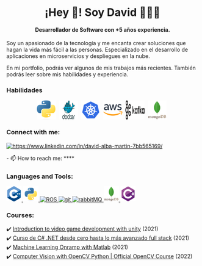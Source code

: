 
# <center>¡Hey 👋! Soy David 👨🏻‍💻 </center>

#### <center>Desarrollador de Software con +5 años experiencia. </center>

Soy un apasionado de la tecnología y me encanta crear soluciones que hagan la vida más fácil a las personas. Especializado en el desarrollo de aplicaciones en microservicios y despliegues en la nube.

En mi portfolio, podrás ver algunos de mis trabajos más recientes. También podrás leer sobre mis habilidades y experiencia.

### Habilidades

<p align="center">
    <img align="center" src="assets/img/Python-icon.png" alt="drawing" height="50px" width="50px" style='margin-right:4px'/>
    <img align="center" src="assets/img/docker-icon.png" alt="drawing" height="50px" width="50px" style='margin-right:4px'/>
    <img align="center" src="assets/img/kubernetes-icon.png" alt="drawing" height="50px" width="50px" style='margin-right:4px'/>
    <img align="center" src="assets/img/aws-icon.png" alt="drawing" height="50px" width="50px" style='margin-right:4px'/>
    <img align="center" src="assets/img/kafka-icon.png" alt="drawing" height="50px" width="50px" style='margin-right:4px'/>
    <img align="center" src="assets/img/mongo-icon.webp" alt="drawing" height="50px" width="50px" style='margin-right:4px'/>
  </a>
</p>

<h3 align="left">Connect with me:</h3>
<p align="left">
<a href="https://www.linkedin.com/in/david-alba-martin-7bb565169/" target="blank"><img align="center" src="https://raw.githubusercontent.com/rahuldkjain/github-profile-readme-generator/master/src/images/icons/Social/linked-in-alt.svg" alt="https://www.linkedin.com/in/david-alba-martin-7bb565169/" height="30" width="40" /></a>
</p>
- 📫 How to reach me: **<daviid.am28@gmail.com>**
<h3 align="left">Languages and Tools:</h3>
<p align="left">
<a href="https://www.w3schools.com/cpp/" target="_blank" rel="noreferrer"> <img src="https://raw.githubusercontent.com/devicons/devicon/master/icons/cplusplus/cplusplus-original.svg" alt="cplusplus" width="40" height="40"/> </a>
<a href="https://www.python.org" target="_blank" rel="noreferrer"> <img src="https://raw.githubusercontent.com/devicons/devicon/master/icons/python/python-original.svg" alt="python" width="40" height="40"/> </a>
<a href="https://www.ros.org/" rel="noreferrer"> <img src="https://upload.wikimedia.org/wikipedia/commons/b/bb/Ros_logo.svg" alt="ROS" width="40" height="40"/> </a>
<a href="https://git-scm.com/" target="_blank" rel="noreferrer"> <img src="https://www.vectorlogo.zone/logos/git-scm/git-scm-icon.svg" alt="git" width="40" height="40"/> </a>
<a href="https://www.rabbitmq.com" target="_blank" rel="noreferrer"> <img src="https://www.vectorlogo.zone/logos/rabbitmq/rabbitmq-icon.svg" alt="rabbitMQ" width="40" height="40"/> </a>
<a href="https://www.mongodb.com/" target="_blank" rel="noreferrer"> <img src="https://raw.githubusercontent.com/devicons/devicon/master/icons/mongodb/mongodb-original-wordmark.svg" alt="mongodb" width="40" height="40"/> </a>
<a href="https://www.w3schools.com/cs/" target="_blank" rel="noreferrer"> <img src="https://raw.githubusercontent.com/devicons/devicon/master/icons/csharp/csharp-original.svg" alt="csharp" width="40" height="40"/> </a></p>

<h3 align="left">Courses:</h3>

✔️ <a href="https://www.edx.org/es/course/introduction-to-video-game-development-with-unity" target="_blank">Introduction to video game development with unity</a> (2021)  
✔️ <a href="https://www.udemy.com/course/curso-de-c-sharp-net-core-desde-cero/" target="_blank">Curso de C# .NET desde cero hasta lo más avanzado full stack</a> (2021)  
✔️ <a href="https://matlabacademy.mathworks.com/es/details/machine-learning-onramp/machinelearning" target="_blank">Machine Learning Onramp with Matlab</a> (2021)  
✔️ <a href="https://www.udemy.com/course/computer-vision-with-opencv-official-opencv-free-course" target="_blank">Computer Vision with OpenCV Python | Official OpenCV Course</a> (2022)  
